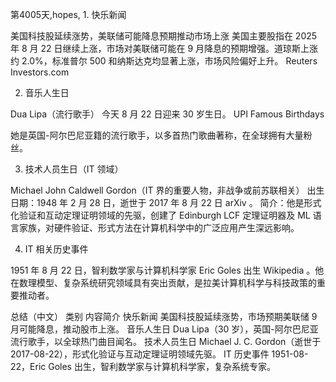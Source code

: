 第4005天,hopes, 1. 快乐新闻

美国科技股延续涨势，美联储可能降息预期推动市场上涨
美国主要股指在 2025 年 8 月 22 日继续上涨，市场对美联储可能在 9 月降息的预期增强。道琼斯上涨约 2.0%，标准普尔 500 和纳斯达克均显著上涨，市场风险偏好上升。
Reuters
Investors.com

2. 音乐人生日

Dua Lipa（流行歌手） 今天 8 月 22 日迎来 30 岁生日。
UPI
Famous Birthdays

她是英国-阿尔巴尼亚籍的流行歌手，以多首热门歌曲著称，在全球拥有大量粉丝。

3. 技术人员生日（IT 领域）

Michael John Caldwell Gordon（IT 界的重要人物，非战争或前苏联相关）
出生日期：1948 年 2 月 28 日，逝世于 2017 年 8 月 22 日
arXiv
。
简介：他是形式化验证和互动定理证明领域的先驱，创建了 Edinburgh LCF 定理证明器及 ML 语言家族，对硬件验证、形式方法在计算机科学中的广泛应用产生深远影响。

4. IT 相关历史事件

1951 年 8 月 22 日，智利数学家与计算机科学家 Eric Goles 出生 
Wikipedia
。他在数理模型、复杂系统研究领域具有突出贡献，是拉美计算机科学与科技政策的重要推动者。

总结（中文）
类别	内容简介
快乐新闻	美国科技股延续涨势，市场预期美联储 9 月可能降息，推动股市上涨。
音乐人生日	Dua Lipa（30 岁），英国-阿尔巴尼亚流行歌手，以全球热门曲目闻名。
技术人员生日	Michael J. C. Gordon（逝世于 2017-08-22），形式化验证与互动定理证明领域先驱。
IT 历史事件	1951-08-22，Eric Goles 出生，智利数学家与计算机科学家，复杂系统专家。
 
